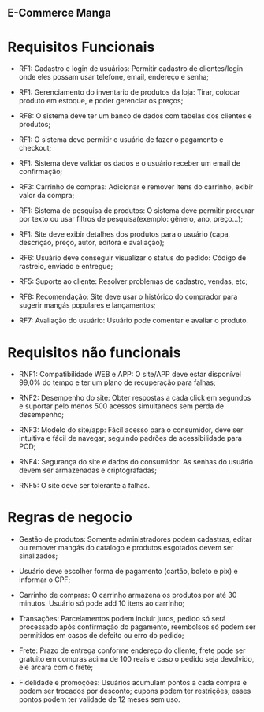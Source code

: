 ## E-Commerce Manga

# Requisitos Funcionais 

- RF1: Cadastro e login de usuários: Permitir cadastro de clientes/login onde eles possam usar telefone, email, endereço e senha;

- RF1: Gerenciamento do inventario de produtos da loja: Tirar, colocar produto em estoque, e poder gerenciar os preços;

- RF8: O sistema deve ter um banco de dados com tabelas dos clientes e produtos;

- RF1: O sistema deve permitir o usuário de fazer o pagamento e checkout;
  
- RF1: Sistema deve validar os dados e o usuário receber um email de confirmação;

- RF3: Carrinho de compras: Adicionar e remover itens do carrinho, exibir valor da compra;

- RF1: Sistema de pesquisa de produtos: O sistema deve permitir procurar por texto ou usar filtros de pesquisa(exemplo: gênero, ano, preço...);

- RF1: Site deve exibir detalhes dos produtos para o usuário (capa, descrição, preço, autor, editora e avaliação);

- RF6: Usuário deve conseguir visualizar o status do pedido: Código de rastreio, enviado e entregue;

- RF5: Suporte ao cliente: Resolver problemas de cadastro, vendas, etc;

- RF8: Recomendação: Site deve usar o histórico do comprador para sugerir mangás populares e lançamentos;

- RF7: Avaliação do usuário: Usuário pode comentar e avaliar o produto.

# Requisitos não funcionais 

- RNF1: Compatibilidade WEB e APP: O site/APP deve estar disponível 99,0% do tempo e ter um plano de recuperação para falhas;

- RNF2: Desempenho do site: Obter respostas a cada click em segundos e suportar pelo menos 500 acessos simultaneos sem perda de desempenho;

- RNF3: Modelo do site/app: Fácil acesso para o consumidor, deve ser intuitiva e fácil de navegar, seguindo padrões de acessibilidade para PCD;

- RNF4: Segurança do site e dados do consumidor: As senhas do usuário devem ser armazenadas e criptografadas;

- RNF5: O site deve ser tolerante a falhas.

# Regras de negocio 

- Gestão de produtos: Somente administradores podem cadastras, editar ou remover mangás do catalogo e produtos esgotados devem ser sinalizados;

- Usuário deve escolher forma de pagamento (cartão, boleto e pix) e informar o CPF;

- Carrinho de compras: O carrinho armazena os produtos por até 30 minutos. Usuário só pode add 10 itens ao carrinho;

- Transações: Parcelamentos podem incluir juros, pedido só será processado após confirmação do pagamento, reembolsos só podem ser permitidos em casos de defeito ou erro do pedido;

- Frete: Prazo de entrega conforme endereço do cliente, frete pode ser gratuito em compras acima de 100 reais e caso o pedido seja devolvido, ele arcará com o frete;

- Fidelidade e promoções: Usuários acumulam pontos a cada compra e podem ser trocados por desconto; cupons podem ter restrições; esses pontos podem ter validade de 12 meses sem uso.
